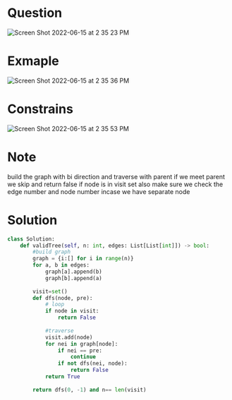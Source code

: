# Question 
![Screen Shot 2022-06-15 at 2 35 23 PM](https://user-images.githubusercontent.com/64442606/173900208-ce6c3abd-aec7-40b3-a28d-f56a4773bc16.png)

# Exmaple 
![Screen Shot 2022-06-15 at 2 35 36 PM](https://user-images.githubusercontent.com/64442606/173900241-e5a2682c-551d-4ea3-96db-a812cedefb4f.png)

# Constrains 
![Screen Shot 2022-06-15 at 2 35 53 PM](https://user-images.githubusercontent.com/64442606/173900291-3763c225-4548-4668-be65-aac142921425.png)

# Note
build the graph with bi direction and traverse with parent if we meet parent we skip and return false if node is in visit set 
also make sure we check the edge number and node number incase we have separate node 
# Solution
```python
class Solution:
    def validTree(self, n: int, edges: List[List[int]]) -> bool:
        #build graph
        graph = {i:[] for i in range(n)}
        for a, b in edges:
            graph[a].append(b)
            graph[b].append(a)
        
        visit=set()
        def dfs(node, pre):
            # loop 
            if node in visit:
                return False
            
            #traverse 
            visit.add(node)
            for nei in graph[node]:
                if nei == pre:
                    continue 
                if not dfs(nei, node):
                    return False 
            return True
        
        return dfs(0, -1) and n== len(visit)
            
```
